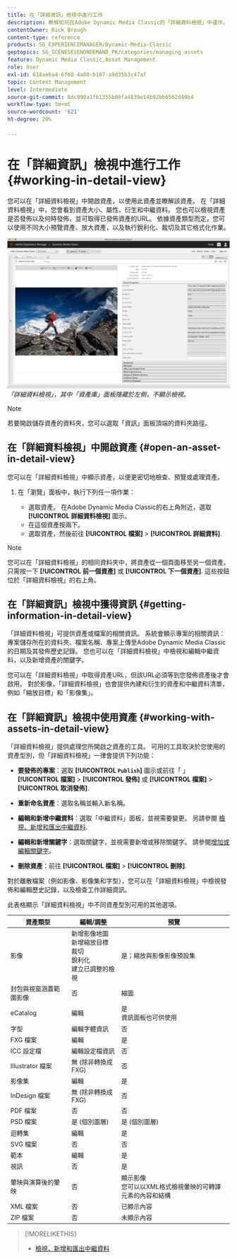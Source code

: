 ```yaml
---
title: 在「詳細資訊」檢視中進行工作
description: 瞭解如何在Adobe Dynamic Media Classic的「詳細資料檢視」中運作。
contentOwner: Rick Brough
content-type: reference
products: SG_EXPERIENCEMANAGER/Dynamic-Media-Classic
geptopics: SG_SCENESEVENONDEMAND_PK/categories/managing_assets
feature: Dynamic Media Classic,Asset Management
role: User
exl-id: 618ae6a4-6f60-4a80-b197-a9d35b3c47af
topic: Content Management
level: Intermediate
source-git-commit: 8dc990a1fb1355b00fa4839e14b92bb6562d40b4
workflow-type: tm+mt
source-wordcount: '621'
ht-degree: 20%

---
```


# 在「詳細資訊」檢視中進行工作{#working-in-detail-view}

您可以在「詳細資料檢視」中開啟資產，以使用此資產並瞭解該資產。 在「詳細資料檢視」中，您會看到資產大小、屬性、衍生和中繼資料。 您也可以檢視資產是否發佈以及何時發佈，並可取得已發佈資產的URL。 依據資產類型而定，您可以使用不同大小預覽資產、放大資產，以及執行銳利化、裁切及其它格式化作業。

<!-- 

Comment Type: remark
Last Modified By: Rick Brough (rbrough@adobe.com)
Last Modified Date: 2018-06-14T13:52:46.623-0400

<p>as_detail_view_popup.png found in Downloads on local in folder "scene7-images"</p>

 -->

![詳細資料檢視](/help/using/assets/image_0.img.png)
*「詳細資料檢視」，其中「資產庫」面板隱藏於左側，不顯示檢視。*

>[!NOTE]
>
>若要開啟儲存資產的資料夾，您可以選取「資訊」面板頂端的資料夾路徑。

## 在「詳細資料檢視」中開啟資產 {#open-an-asset-in-detail-view}

您可以在「詳細資料檢視」中顯示資產，以便更密切地檢查、預覽或處理資產。

1. 在「瀏覽」面板中，執行下列任一項作業：

   * 選取資產。 在Adobe Dynamic Media Classic的右上角附近，選取 **[!UICONTROL 詳細資料檢視]** 圖示。
   * 在這個資產按兩下。
   * 選取資產，然後前往 **[!UICONTROL 檔案]** > **[!UICONTROL 詳細資料]**.

>[!NOTE]
>
>您可以在「詳細資料檢視」的相同資料夾中，將資產從一個頁面移至另一個資產。 只需按一下 **[!UICONTROL 前一個資產]** 或 **[!UICONTROL 下一個資產]**. 這些按鈕位於「詳細資料檢視」的右上角。

## 在「詳細資訊」檢視中獲得資訊 {#getting-information-in-detail-view}

「詳細資料檢視」可提供資產或檔案的相關資訊。 系統會顯示專案的相關資訊：專案儲存所在的資料夾、檔案名稱、專案上傳至Adobe Dynamic Media Classic的日期及其發佈歷史記錄。 您也可以在「詳細資料檢視」中檢視和編輯中繼資料，以及新增資產的關鍵字。

您可以在「詳細資料檢視」中取得資產URL，但該URL必須等到您發佈資產後才會啟用。 對於影像，「詳細資料檢視」也會提供內建和衍生的資產和中繼資料清單，例如「縮放目標」和「影像集」。

## 在「詳細資訊」檢視中使用資產 {#working-with-assets-in-detail-view}

「詳細資料檢視」提供處理您所開啟之資產的工具。 可用的工具取決於您使用的資產型別，但「詳細資料檢視」一律會提供下列功能：

* **要發佈的專案**：選取 **[!UICONTROL `Publish`]** 圖示或前往「 」 **[!UICONTROL 檔案]** > **[!UICONTROL 發佈]** 或 **[!UICONTROL 檔案]** > **[!UICONTROL 取消發佈]**.

* **重新命名資產**：選取名稱並輸入新名稱。

* **編輯和新增中繼資料**：選取「中繼資料」面板，並視需要變更。 另請參閱 [檢視、新增和匯出中繼資料](/help/using/viewing-adding-exporting-metadata.md).

* **編輯和新增關鍵字**：選取關鍵字，並視需要新增或移除關鍵字。 請參閱[增加或編輯關鍵字](/help/using/viewing-adding-exporting-metadata.md)。

* **刪除資產**：前往 **[!UICONTROL 檔案]** > **[!UICONTROL 刪除]**.

對於離散檔案（例如影像、影像集和字型），您可以在「詳細資料檢視」中檢視發佈和編輯歷史記錄，以及檢查工作詳細資訊。

此表格顯示「詳細資料檢視」中不同資產型別可用的其他選項。

| 資產類型 | 編輯/調整 | 預覽 |
| --- | --- | --- |
| 影像 | 新增影像地圖<br>新增縮放目標<br>裁切<br>銳利化<br>建立已調整的檢視 | 是；縮放與影像影像預設集 |
| 封包與視窗涵蓋範圍影像 | 否 | 縮圖 |
| eCatalog | 編輯 | 是<br>資訊面板也可供使用 |
| 字型 | 編輯字體資訊 | 否 |
| FXG 檔案 | 編輯 | 是 |
| ICC 設定檔 | 編輯設定檔資訊 | 否 |
| Illustrator 檔案 | 無 (除非轉換成 FXG) | 否 |
| 影像集 | 編輯 | 是 |
| InDesign 檔案 | 無 (除非轉換成 FXG) | 否 |
| PDF 檔案 | 否 | 否 |
| PSD 檔案 | 是 (個別圖層) | 是 (個別圖層) |
| 迴轉集 | 編輯 | 是 |
| SVG 檔案 | 否 | 否 |
| 範本 | 編輯 | 是 |
| 視訊 | 否 | 是 |
| 暈映與演算後的暈映 | 否 | 顯示影像<br>您可以以XML格式檢視暈映的可轉譯元素的內容和結構 |
| XML 檔案 | 否 | 已顯示內容 |
| ZIP 檔案 | 否 | 未顯示內容 |

>[!MORELIKETHIS]
>
>* [檢視、新增和匯出中繼資料](viewing-adding-exporting-metadata.md#viewing_adding_and_exporting_metadata)
